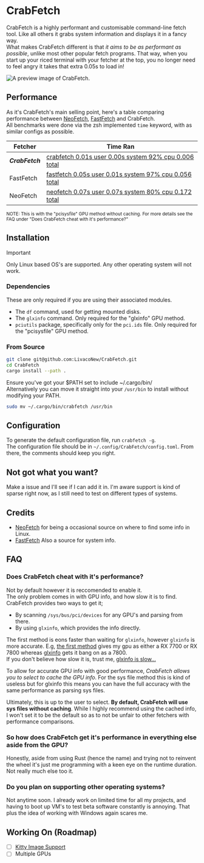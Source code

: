 # CrabFetch
CrabFetch is a highly performant and customisable command-line fetch tool. Like all others it grabs system information and displays it in a fancy way.<br>
What makes CrabFetch different is that _it aims to be as performant as possible_, unlike most other popular fetch programs. That way, when you start up your riced terminal with your fetcher at the top, you no longer need to feel angry it takes that extra 0.05s to load in!

![A preview image of CrabFetch.](https://i.imgur.com/2gyTObl.png)


## Performance
As it's CrabFetch's main selling point, here's a table comparing performance between [NeoFetch](https://github.com/dylanaraps/neofetch), [FastFetch](https://github.com/fastfetch-cli/fastfetch) and CrabFetch.<br>
All benchmarks were done via the zsh implemented `time` keyword, with as similar configs as possible.

| **Fetcher**     | **Time Ran**                                                                              |
| --------------- | ----------------------------------------------------------------------------------------  |
| ***CrabFetch*** | [crabfetch  0.01s user 0.00s system 92% cpu 0.006 total](https://i.imgur.com/2n5ozXH.png) |
| FastFetch       | [fastfetch  0.05s user 0.01s system 97% cpu 0.056 total](https://i.imgur.com/yPrCsEi.png) |
| NeoFetch        | [neofetch  0.07s user 0.07s system 80% cpu 0.172 total](https://i.imgur.com/5J2KE9m.png)  |

<sub>NOTE: This is with the "pcisysfile" GPU method without caching. For more details see the FAQ under "Does CrabFetch cheat with it's performance?"</sub>


## Installation
> [!IMPORTANT]
> Only Linux based OS's are supported. Any other operating system will not work.

### Dependencies
These are only required if you are using their associated modules.
- The `df` command, used for getting mounted disks.
- The `glxinfo` command. Only required for the "glxinfo" GPU method.
- `pciutils` package, specifically only for the `pci.ids` file. Only required for the "pcisysfile" GPU method.

### From Source
```sh
git clone git@github.com:LivacoNew/CrabFetch.git
cd CrabFetch
cargo install --path .
```
Ensure you've got your $PATH set to include ~/.cargo/bin/<br>
Alternatively you can move it straight into your `/usr/bin` to install without modifying your PATH.
```sh
sudo mv ~/.cargo/bin/crabfetch /usr/bin
```

## Configuration
To generate the default configuration file, run `crabfetch -g`.<br>
The configuration file should be in `~/.config/CrabFetch/config.toml`. From there, the comments should keep you right.


## Not got what you want?
Make a issue and I'll see if I can add it in. I'm aware support is kind of sparse right now, as I still need to test on different types of systems.


## Credits
- [NeoFetch](https://github.com/dylanaraps/neofetch) for being a occasional source on where to find some info in Linux.
- [FastFetch](https://github.com/fastfetch-cli/fastfetch) Also a source for system info.


## FAQ
### Does CrabFetch cheat with it's performance?
Not by default however it is reccomended to enable it.<br>
The only problem comes in with GPU info, and how slow it is to find. CrabFetch provides two ways to get it;
- By scanning `/sys/bus/pci/devices` for any GPU's and parsing from there.
- By using `glxinfo`, which provides the info directly.

The first method is eons faster than waiting for `glxinfo`, however `glxinfo` is more accurate. E.g, [the first method](https://i.imgur.com/IzWCnlF.png) gives my gpu as either a RX 7700 or RX 7800 whereas [glxinfo](https://i.imgur.com/k7ds3ZK.png) gets it bang on as a 7800.<br>
If you don't believe how slow it is, trust me, [glxinfo is slow...](https://i.imgur.com/YlzENV4.png)

To allow for accurate GPU info with good performance, _CrabFetch allows you to select to cache the GPU info_. For the sys file method this is kind of useless but for glxinfo this means you can have the full accuracy with the same performance as parsing sys files.

Ultimately, this is up to the user to select. **By default, CrabFetch will use sys files without caching**. While I highly recommend using the cached info, I won't set it to be the default so as to not be unfair to other fetchers with performance comparisons.

### So how does CrabFetch get it's performance in everything else aside from the GPU?
Honestly, aside from using Rust (hence the name) and trying not to reinvent the wheel it's just me programming with a keen eye on the runtime duration. Not really much else too it.

### Do you plan on supporting other operating systems?
Not anytime soon. I already work on limited time for all my projects, and having to boot up VM's to test beta software constantly is annoying. That plus the idea of working with Windows again scares me.


## Working On (Roadmap)
- [ ] [Kitty Image Support](https://sw.kovidgoyal.net/kitty/graphics-protocol/)
- [ ] Multiple GPUs
